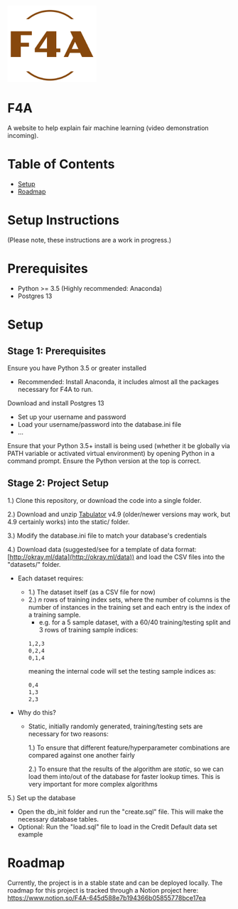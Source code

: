 <img src='static/f4a_logo.png' alt='F4A Logo' width='200'/>

# F4A
A website to help explain fair machine learning (video demonstration incoming).

# Table of Contents
- [Setup](#setup-instructions) 
- [Roadmap](#roadmap)


# Setup Instructions
(Please note, these instructions are a work in progress.)

# Prerequisites

- Python >= 3.5 (Highly recommended: Anaconda)
- Postgres 13

# Setup
## Stage 1: Prerequisites

Ensure you have Python 3.5 or greater installed
- Recommended: Install Anaconda, it includes almost all the packages necessary for F4A to run.

Download and install Postgres 13
- Set up your username and password
- Load your username/password into the database.ini file
- ...

Ensure that your Python 3.5+ install is being used (whether it be globally via PATH variable or activated virtual environment) by opening Python in a command prompt. Ensure the Python version at the top is correct.

## Stage 2: Project Setup

1.) Clone this repository, or download the code into a single folder.

2.) Download and unzip [Tabulator](http://tabulator.info/) v4.9 (older/newer versions may work, but 4.9 certainly works) into the static/ folder.

3.) Modify the database.ini file to match your database's credentials

4.) Download data (suggested/see for a template of data format: [http://okray.ml/data](http://okray.ml/data)) and load the CSV files into the "datasets/" folder. 
- Each dataset requires:
    - 1.) The dataset itself (as a CSV file for now)
    - 2.) *n* rows of training index sets, where the number of columns is the number of instances in the training set and each entry is the index of a training sample.
        - e.g. for a 5 sample dataset, with a 60/40 training/testing split and 3 rows of training sample indices:
        ```
        1,2,3
        0,2,4
        0,1,4
        ````
        meaning the internal code will set the testing sample indices as:
        ```
        0,4
        1,3
        2,3
        ```

- Why do this?
    - Static, initially randomly generated, training/testing sets are necessary for two reasons:

        1.) To ensure that different feature/hyperparameter combinations are compared against one another fairly

        2.) To ensure that the results of the algorithm are *static*, so we can load them into/out of the database for faster lookup times. This is very important for more complex algorithms


5.) Set up the database
- Open the db_init folder and run the "create.sql" file. This will make the necessary database tables.
- Optional: Run the "load.sql" file to load in the Credit Default data set example

# Roadmap
Currently, the project is in a stable state and can be deployed locally.
The roadmap for this project is tracked through a Notion project here: https://www.notion.so/F4A-645d588e7b194366b05855778bce17ea